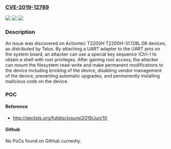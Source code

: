 ### [CVE-2019-12789](https://cve.mitre.org/cgi-bin/cvename.cgi?name=CVE-2019-12789)
![](https://img.shields.io/static/v1?label=Product&message=n%2Fa&color=blue)
![](https://img.shields.io/static/v1?label=Version&message=n%2Fa&color=blue)
![](https://img.shields.io/static/v1?label=Vulnerability&message=n%2Fa&color=brighgreen)

### Description

An issue was discovered on Actiontec T2200H T2200H-31.128L.08 devices, as distributed by Telus. By attaching a UART adapter to the UART pins on the system board, an attacker can use a special key sequence (Ctrl-\) to obtain a shell with root privileges. After gaining root access, the attacker can mount the filesystem read-write and make permanent modifications to the device including bricking of the device, disabling vendor management of the device, preventing automatic upgrades, and permanently installing malicious code on the device.

### POC

#### Reference
- http://seclists.org/fulldisclosure/2019/Jun/10

#### Github
No PoCs found on GitHub currently.

